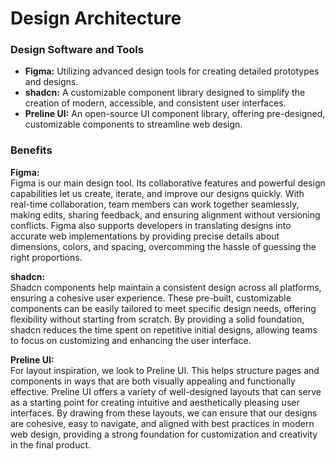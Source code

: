 # **Design Architecture**

### **Design Software and Tools**

- **Figma:** Utilizing advanced design tools for creating detailed prototypes and designs.
- **shadcn:** A customizable component library designed to simplify the creation of modern, accessible, and consistent user interfaces.
- **Preline UI:** An open-source UI component library, offering pre-designed, customizable components to streamline web design.

### **Benefits**

**Figma:** <br>
Figma is our main design tool. Its collaborative features and powerful design capabilities let us create, iterate, and improve our designs quickly. With real-time collaboration, team members can work together seamlessly, making edits, sharing feedback, and ensuring alignment without versioning conflicts. Figma also supports developers in translating designs into accurate web implementations by providing precise details about dimensions, colors, and spacing, overcomming the hassle of guessing the right proportions. 

**shadcn:** <br>
Shadcn components help maintain a consistent design across all platforms, ensuring a cohesive user experience. These pre-built, customizable components can be easily tailored to meet specific design needs, offering flexibility without starting from scratch. By providing a solid foundation, shadcn reduces the time spent on repetitive initial designs, allowing teams to focus on customizing and enhancing the user interface.

**Preline UI:** <br>
For layout inspiration, we look to Preline UI. This helps structure pages and components in ways that are both visually appealing and functionally effective. Preline UI offers a variety of well-designed layouts that can serve as a starting point for creating intuitive and aesthetically pleasing user interfaces. By drawing from these layouts, we can ensure that our designs are cohesive, easy to navigate, and aligned with best practices in modern web design, providing a strong foundation for customization and creativity in the final product.